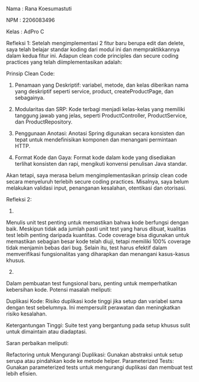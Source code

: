 Nama    : Rana Koesumastuti

NPM     : 2206083496

Kelas   : AdPro C

Refleksi 1:
Setelah mengimplementasi 2 fitur baru berupa edit dan delete, saya telah belajar standar koding dari modul ini dan mempraktikkannya dalam kedua fitur ini.
Adapun clean code principles dan secure coding practices yang telah diimplementasikan adalah:

Prinsip Clean Code:

1. Penamaan yang Deskriptif: variabel, metode, dan kelas diberikan nama yang deskriptif seperti service, product, createProductPage, dan sebagainya.

2. Modularitas dan SRP: Kode terbagi menjadi kelas-kelas yang memiliki tanggung jawab yang jelas, seperti ProductController, ProductService, dan ProductRepository.

3. Penggunaan Anotasi: Anotasi Spring digunakan secara konsisten dan tepat untuk mendefinisikan komponen dan menangani permintaan HTTP.

4. Format Kode dan Gaya: Format kode dalam kode yang disediakan terlihat konsisten dan rapi, mengikuti konvensi penulisan Java standar.

Akan tetapi, saya merasa belum mengimplementasikan prinsip clean code secara menyeluruh terlebih secure coding practices. Misalnya, saya belum melakukan validasi input, penanganan kesalahan, otentikasi dan otorisasi. 


Refleksi 2:

1.
Menulis unit test penting untuk memastikan bahwa kode berfungsi dengan baik. Meskipun tidak ada jumlah pasti unit test yang harus dibuat, kualitas test lebih penting daripada kuantitas. Code coverage bisa digunakan untuk memastikan sebagian besar kode telah diuji, tetapi memiliki 100% coverage tidak menjamin bebas dari bug. Selain itu, test harus efektif dalam memverifikasi fungsionalitas yang diharapkan dan menangani kasus-kasus khusus.

2. 
Dalam pembuatan test fungsional baru, penting untuk memperhatikan kebersihan kode. Potensi masalah meliputi:

Duplikasi Kode: Risiko duplikasi kode tinggi jika setup dan variabel sama dengan test sebelumnya. Ini mempersulit perawatan dan meningkatkan risiko kesalahan.

Ketergantungan Tinggi: Suite test yang bergantung pada setup khusus sulit untuk dimaintain atau diadaptasi.

Saran perbaikan meliputi:

Refactoring untuk Mengurangi Duplikasi: Gunakan abstraksi untuk setup serupa atau pindahkan kode ke metode helper.
Parameterized Tests: Gunakan parameterized tests untuk mengurangi duplikasi dan membuat test lebih efisien.

